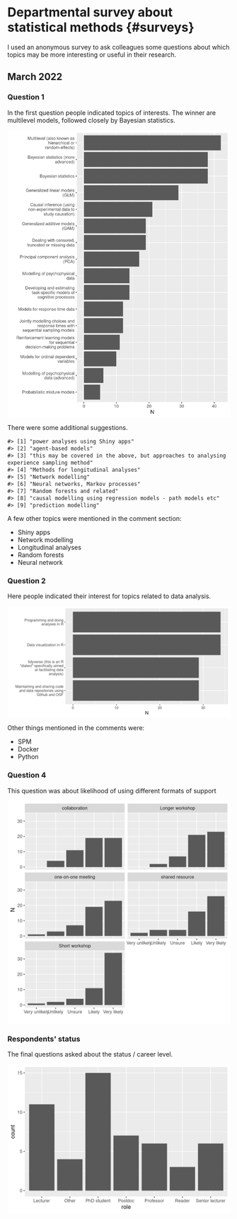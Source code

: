 # Departmental survey about statistical methods {#surveys}

I used an anonymous survey to ask colleagues some questions about which topics may be more interesting or useful in their research. 

## March 2022

### Question 1

In the first question people indicated topics of interests. The winner are multilevel models, followed closely by Bayesian statistics.

<img src="01-surveys_files/figure-html/unnamed-chunk-1-1.png" width="672" style="display: block; margin: auto;" />

There were some additional suggestions.


```
#> [1] "power analyses using Shiny apps"                                                         
#> [2] "agent-based models"                                                                      
#> [3] "this may be covered in the above, but approaches to analysing experience sampling method"
#> [4] "Methods for longitudinal analyses"                                                       
#> [5] "Network modelling"                                                                       
#> [6] "Neural networks, Markov processes"                                                       
#> [7] "Random forests and related"                                                              
#> [8] "causal modelling using regression models - path models etc"                              
#> [9] "prediction modelling"
```

A few other topics were mentioned in the comment section:

- Shiny apps
- Network modelling
- Longitudinal analyses
- Random forests
- Neural network


### Question 2

Here people indicated their interest for topics related to data analysis.

<img src="01-surveys_files/figure-html/unnamed-chunk-3-1.png" width="768" style="display: block; margin: auto;" />

Other things mentioned in the comments were:

- SPM
- Docker
- Python


### Question 4

This question was about likelihood of using different formats of support

<img src="01-surveys_files/figure-html/unnamed-chunk-4-1.png" width="576" style="display: block; margin: auto;" />

### Respondents' status

The final questions asked about the status / career level.

<img src="01-surveys_files/figure-html/unnamed-chunk-5-1.png" width="576" style="display: block; margin: auto;" />


